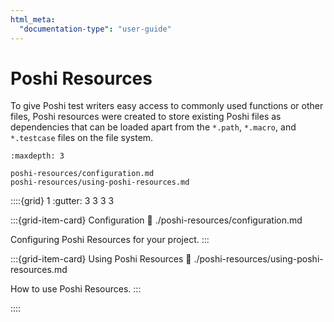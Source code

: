 ```yaml
---
html_meta:
  "documentation-type": "user-guide"
---
```


# Poshi Resources

To give Poshi test writers easy access to commonly used functions or other files, Poshi resources were created to store existing Poshi files as dependencies that can be loaded apart from the `*.path`, `*.macro`, and `*.testcase` files on the file system.

```{toctree}
:maxdepth: 3

poshi-resources/configuration.md
poshi-resources/using-poshi-resources.md
```

::::{grid} 1
:gutter: 3 3 3 3

:::{grid-item-card} Configuration
:link: ./poshi-resources/configuration.md

Configuring Poshi Resources for your project.
:::

:::{grid-item-card} Using Poshi Resources
:link: ./poshi-resources/using-poshi-resources.md

How to use Poshi Resources.
:::

::::
